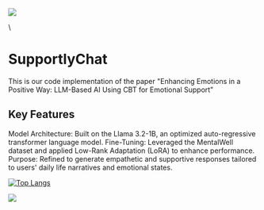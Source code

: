 <img src="https://capsule-render.vercel.app/api?type=waving&color=BDBDC8&height=150&section=header" />

\
# SupportlyChat
This is our code implementation of the paper "Enhancing Emotions in a Positive Way: LLM-Based AI Using CBT for Emotional Support"

## Key Features

Model Architecture: Built on the Llama 3.2-1B, an optimized auto-regressive transformer language model.
Fine-Tuning: Leveraged the MentalWell dataset and applied Low-Rank Adaptation (LoRA) to enhance performance.
Purpose: Refined to generate empathetic and supportive responses tailored to users' daily life narratives and emotional states.

[![Top Langs](https://github-readme-stats.vercel.app/api/top-langs/?username=dhlim55)](https://github.com/anuraghazra/github-readme-stats)


<img src="https://capsule-render.vercel.app/api?type=waving&color=BDBDC8&height=150&section=footer" />
